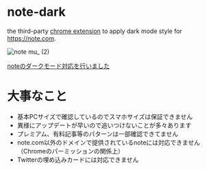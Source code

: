 # note-dark
the third-party [chrome extension](https://chrome.google.com/webstore/detail/ndjhheglhimmpjbgedbacgmloigpicng/publish-accepted?authuser=1&hl=ja) to apply dark mode style for https://note.com.

![note mu_ (2)](https://user-images.githubusercontent.com/34824697/67157555-88df6180-f368-11e9-96f1-ce3cfc370688.png)


[noteのダークモード対応を行いました](https://note.com/bluepixel/n/nbb6ff4c58976)

# 大事なこと
- 基本PCサイズで確認しているのでスマホサイズは保証できません
- 異様にアップデートが早いので追いつけないことが多々あります
- プレミアム、有料記事等のパターンは一部確認できてません
- note.com以外のドメインで提供されているnoteには対応できません（Chromeのパーミッションの関係上）
- Twitterの埋め込みカードには対応できません

